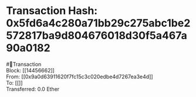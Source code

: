 
Transaction Hash: 0x5fd6a4c280a71bb29c275abc1be2572817ba9d804676018d30f5a467a90a0182
====================================================================================
  
#💸Transaction  
Block: [[14456662]]  
From: [[0x9a0d63911620f7fc15c3c020edbe4d7267ea3e4d]]  
To: [[]]  
Transferred: 0.0 Ether